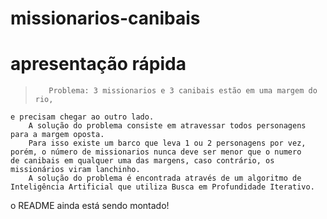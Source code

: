 # missionarios-canibais

  
# apresentação rápida
  
>        Problema: 3 missionarios e 3 canibais estão em uma margem do rio,
    e precisam chegar ao outro lado.
        A solução do problema consiste em atravessar todos personagens
    para a margem oposta.
        Para isso existe um barco que leva 1 ou 2 personagens por vez,
    porém, o número de missionarios nunca deve ser menor que o numero
    de canibais em qualquer uma das margens, caso contrário, os
    missionários viram lanchinho.  
        A solução do problema é encontrada através de um algoritmo de 
    Inteligência Artificial que utiliza Busca em Profundidade Iterativo.
    
  o README ainda está sendo montado!
